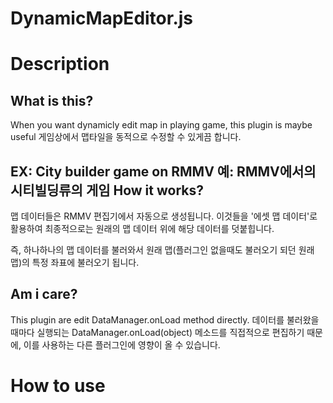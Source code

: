 # DynamicMapEditor.js

Description
============
What is this?
------------
When you want dynamicly edit map in playing game, this plugin is maybe useful
게임상에서 맵타일을 동적으로 수정할 수 있게끔 합니다.

EX: City builder game on RMMV
예: RMMV에서의 시티빌딩류의 게임
How it works?
------------
맵 데이터들은 RMMV 편집기에서 자동으로 생성됩니다.
이것들을 '에셋 맵 데이터'로 활용하여 최종적으로는 원래의 맵 데이터 위에 해당 데이터를 덧붙힙니다.

즉, 하나하나의 맵 데이터를 불러와서 원래 맵(플러그인 없을때도 불러오기 되던 원래 맵)의 특정 좌표에 불러오기 됩니다.

Am i care?
------------
This plugin are edit DataManager.onLoad method directly.
데이터를 불러왔을때마다 실행되는 DataManager.onLoad(object) 메소드를 직접적으로 편집하기 때문에, 이를 사용하는 다른 플러그인에 영향이 올 수 있습니다.

How to use
============
